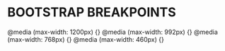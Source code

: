 # BOOTSTRAP BREAKPOINTS
@media (max-width: 1200px) {}
@media (max-width: 992px) {}
@media (max-width: 768px) {}
@media (max-width: 460px) {}